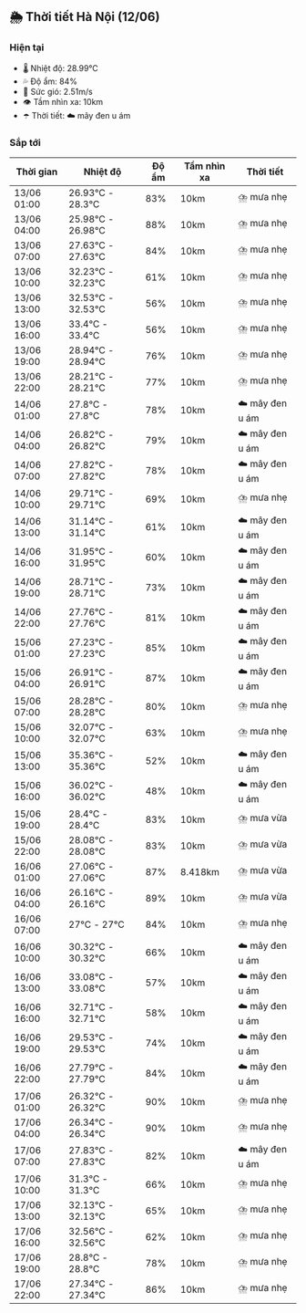 ## 🌦️ Thời tiết Hà Nội (12/06)

### Hiện tại

- 🌡️ Nhiệt độ: 28.99℃
- 💦 Độ ẩm: 84%
- 💨 Sức gió: 2.51m/s
- 👁️ Tầm nhìn xa: 10km
- ☂️ Thời tiết: ☁️ mây đen u ám

### Sắp tới

| Thời gian | Nhiệt độ | Độ ẩm | Tầm nhìn xa | Thời tiết |
| --- | --- | --- | --- | --- |
| 13/06 01:00 | 26.93℃ - 28.3℃ | 83% | 10km | ⛈️ mưa nhẹ |
| 13/06 04:00 | 25.98℃ - 26.98℃ | 88% | 10km | ⛈️ mưa nhẹ |
| 13/06 07:00 | 27.63℃ - 27.63℃ | 84% | 10km | ⛈️ mưa nhẹ |
| 13/06 10:00 | 32.23℃ - 32.23℃ | 61% | 10km | ⛈️ mưa nhẹ |
| 13/06 13:00 | 32.53℃ - 32.53℃ | 56% | 10km | ⛈️ mưa nhẹ |
| 13/06 16:00 | 33.4℃ - 33.4℃ | 56% | 10km | ⛈️ mưa nhẹ |
| 13/06 19:00 | 28.94℃ - 28.94℃ | 76% | 10km | ⛈️ mưa nhẹ |
| 13/06 22:00 | 28.21℃ - 28.21℃ | 77% | 10km | ⛈️ mưa nhẹ |
| 14/06 01:00 | 27.8℃ - 27.8℃ | 78% | 10km | ☁️ mây đen u ám |
| 14/06 04:00 | 26.82℃ - 26.82℃ | 79% | 10km | ☁️ mây đen u ám |
| 14/06 07:00 | 27.82℃ - 27.82℃ | 78% | 10km | ☁️ mây đen u ám |
| 14/06 10:00 | 29.71℃ - 29.71℃ | 69% | 10km | ⛈️ mưa nhẹ |
| 14/06 13:00 | 31.14℃ - 31.14℃ | 61% | 10km | ☁️ mây đen u ám |
| 14/06 16:00 | 31.95℃ - 31.95℃ | 60% | 10km | ☁️ mây đen u ám |
| 14/06 19:00 | 28.71℃ - 28.71℃ | 73% | 10km | ☁️ mây đen u ám |
| 14/06 22:00 | 27.76℃ - 27.76℃ | 81% | 10km | ☁️ mây đen u ám |
| 15/06 01:00 | 27.23℃ - 27.23℃ | 85% | 10km | ☁️ mây đen u ám |
| 15/06 04:00 | 26.91℃ - 26.91℃ | 87% | 10km | ☁️ mây đen u ám |
| 15/06 07:00 | 28.28℃ - 28.28℃ | 80% | 10km | ⛈️ mưa nhẹ |
| 15/06 10:00 | 32.07℃ - 32.07℃ | 63% | 10km | ⛈️ mưa nhẹ |
| 15/06 13:00 | 35.36℃ - 35.36℃ | 52% | 10km | ☁️ mây đen u ám |
| 15/06 16:00 | 36.02℃ - 36.02℃ | 48% | 10km | ☁️ mây đen u ám |
| 15/06 19:00 | 28.4℃ - 28.4℃ | 83% | 10km | ⛈️ mưa vừa |
| 15/06 22:00 | 28.08℃ - 28.08℃ | 83% | 10km | ⛈️ mưa vừa |
| 16/06 01:00 | 27.06℃ - 27.06℃ | 87% | 8.418km | ⛈️ mưa vừa |
| 16/06 04:00 | 26.16℃ - 26.16℃ | 89% | 10km | ⛈️ mưa vừa |
| 16/06 07:00 | 27℃ - 27℃ | 84% | 10km | ⛈️ mưa nhẹ |
| 16/06 10:00 | 30.32℃ - 30.32℃ | 66% | 10km | ☁️ mây đen u ám |
| 16/06 13:00 | 33.08℃ - 33.08℃ | 57% | 10km | ☁️ mây đen u ám |
| 16/06 16:00 | 32.71℃ - 32.71℃ | 58% | 10km | ☁️ mây đen u ám |
| 16/06 19:00 | 29.53℃ - 29.53℃ | 74% | 10km | ☁️ mây đen u ám |
| 16/06 22:00 | 27.79℃ - 27.79℃ | 84% | 10km | ☁️ mây đen u ám |
| 17/06 01:00 | 26.32℃ - 26.32℃ | 90% | 10km | ⛈️ mưa nhẹ |
| 17/06 04:00 | 26.34℃ - 26.34℃ | 90% | 10km | ⛈️ mưa nhẹ |
| 17/06 07:00 | 27.83℃ - 27.83℃ | 82% | 10km | ☁️ mây đen u ám |
| 17/06 10:00 | 31.3℃ - 31.3℃ | 66% | 10km | ⛈️ mưa nhẹ |
| 17/06 13:00 | 32.13℃ - 32.13℃ | 65% | 10km | ⛈️ mưa nhẹ |
| 17/06 16:00 | 32.56℃ - 32.56℃ | 62% | 10km | ⛈️ mưa nhẹ |
| 17/06 19:00 | 28.8℃ - 28.8℃ | 78% | 10km | ⛈️ mưa nhẹ |
| 17/06 22:00 | 27.34℃ - 27.34℃ | 86% | 10km | ⛈️ mưa nhẹ |
